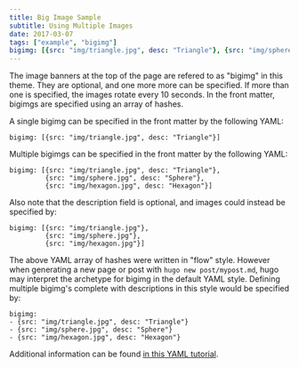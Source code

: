 ```yaml
---
title: Big Image Sample
subtitle: Using Multiple Images
date: 2017-03-07
tags: ["example", "bigimg"]
bigimg: [{src: "img/triangle.jpg", desc: "Triangle"}, {src: "img/sphere.jpg", desc: "Sphere"}, {src: "img/hexagon.jpg", desc: "Hexagon"}]
---
```


The image banners at the top of the page are refered to as "bigimg" in this theme. They are optional, and one more more can be specified. If more than one is specified, the images rotate every 10 seconds. In the front matter, bigimgs are specified using an array of hashes.

<!--more-->

A single bigimg can be specified in the front matter by the following YAML:
```
bigimg: [{src: "img/triangle.jpg", desc: "Triangle"}]
```

Multiple bigimgs can be specified in the front matter by the following YAML:
```
bigimg: [{src: "img/triangle.jpg", desc: "Triangle"}, 
         {src: "img/sphere.jpg", desc: "Sphere"}, 
         {src: "img/hexagon.jpg", desc: "Hexagon"}]
```

Also note that the description field is optional, and images could instead be specified by:
```
bigimg: [{src: "img/triangle.jpg"}, 
         {src: "img/sphere.jpg"}, 
         {src: "img/hexagon.jpg"}]
```

The above YAML array of hashes were written in "flow" style. However when generating a new page or post with `hugo new post/mypost.md`, hugo may interpret the archetype for bigimg in the default YAML style. Defining multiple bigimg's complete with descriptions in this style would be specified by:
```
bigimg: 
- {src: "img/triangle.jpg", desc: "Triangle"}
- {src: "img/sphere.jpg", desc: "Sphere"}
- {src: "img/hexagon.jpg", desc: "Hexagon"}
```

Additional information can be found [in this YAML tutorial](https://rhnh.net/2011/01/31/yaml-tutorial/).